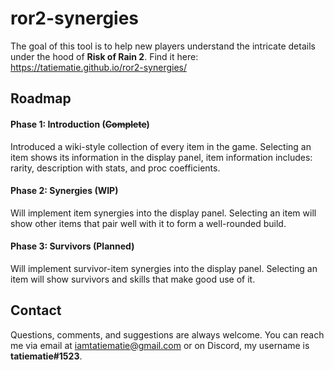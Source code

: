 # ror2-synergies
The goal of this tool is to help new players understand the intricate details under the hood of **Risk of Rain 2**. Find it here: https://tatiematie.github.io/ror2-synergies/

## Roadmap
#### Phase 1: Introduction **(~~Complete~~)**
Introduced a wiki-style collection of every item in the game. Selecting an item shows its information in the display panel, item information includes: rarity, description with stats, and proc coefficients.

#### Phase 2: Synergies **(WIP)**
Will implement item synergies into the display panel. Selecting an item will show other items that pair well with it to form a well-rounded build.

#### Phase 3: Survivors **(Planned)**
Will implement survivor-item synergies into the display panel. Selecting an item will show survivors and skills that make good use of it.

## Contact
Questions, comments, and suggestions are always welcome. You can reach me via email at [iamtatiematie@gmail.com](mailto:iamtatiematie@gmail.com) or on Discord, my username is **tatiematie#1523**.